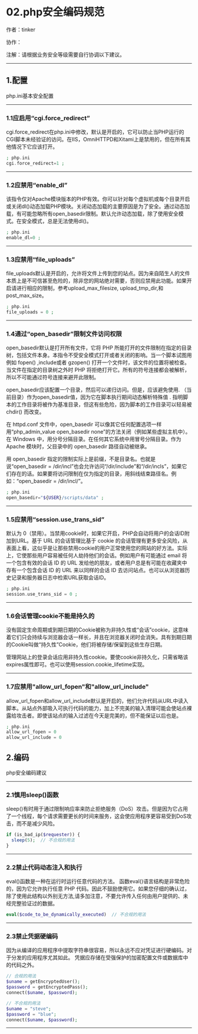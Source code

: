 
# 02.php安全编码规范

作者：tinker

协作：

注解：请根据业务安全等级需要自行协调以下建议。

---

## 1.配置
php.ini基本安全配置

---

### 1.1应启用“cgi.force_redirect”
cgi.force_redirect在php.ini中修改，默认是开启的，它可以防止当PHP运行的CGI脚本未经验证的访问。在IIS，OmniHTTPD和Xitami上是禁用的，但在所有其他情况下它应该打开。
```php
; php.ini
cgi.force_redirect=1 ; 
```

---

### 1.2应禁用“enable_dl”
该指令仅对Apache模块版本的PHP有效。你可以针对每个虚拟机或每个目录开启或关闭dl()动态加载PHP模块。关闭动态加载的主要原因是为了安全。通过动态加载，有可能忽略所有open_basedir限制。默认允许动态加载，除了使用安全模式。在安全模式，总是无法使用dl()。
```php
; php.ini
enable_dl=0 ; 
```

---

### 1.3应禁用“file_uploads”
file_uploads默认是开启的，允许将文件上传到您的站点。因为来自陌生人的文件本质上是不可信甚至危险的，除非您的网站绝对需要，否则应禁用此功能。如果开启请进行相应的限制，参考upload_max_filesize, upload_tmp_dir,和post_max_size。 
```php
; php.ini
file_uploads = 0 ; 
```

---

### 1.4通过“open_basedir”限制文件访问权限
open_basedir默认是打开所有文件，它将 PHP 所能打开的文件限制在指定的目录树，包括文件本身。本指令不受安全模式打开或者关闭的影响。当一个脚本试图用例如 fopen() ,include或者 gzopen() 打开一个文件时，该文件的位置将被检查。当文件在指定的目录树之外时 PHP 将拒绝打开它。所有的符号连接都会被解析，所以不可能通过符号连接来避开此限制。

open_basedir应该配置一个目录，然后可以递归访问。但是，应该避免使用. （当前目录）作为open_basedir值，因为它在脚本执行期间动态解析特殊值 . 指明脚本的工作目录将被作为基准目录，但这有些危险，因为脚本的工作目录可以轻易被 chdir() 而改变。

在 httpd.conf 文件中，open_basedir 可以像其它任何配置选项一样用“php_admin_value open_basedir none”的方法关闭（例如某些虚拟主机中）。在 Windows 中，用分号分隔目录。在任何其它系统中用冒号分隔目录。作为 Apache 模块时，父目录中的 open_basedir 路径自动被继承。

用 open_basedir 指定的限制实际上是前缀，不是目录名。也就是说“open_basedir = /dir/incl”也会允许访问“/dir/include”和“/dir/incls”，如果它们存在的话。如果要将访问限制在仅为指定的目录，用斜线结束路径名。例如：“open_basedir = /dir/incl/”。 
```php
; php.ini
open_basedir="${USER}/scripts/data" ; 
```

---

### 1.5应禁用“session.use_trans_sid”
默认为 0（禁用）。当禁用cookie时，如果它开启，PHP会自动将用户的会话ID附加到URL。基于 URL 的会话管理比基于 cookie 的会话管理有更多安全风险，从表面上看，这似乎是让那些禁用cookie的用户正常使用您的网站的好方法。实际上，它使那些用户容易被任何人劫持他们的会话。例如用户有可能通过 email 将一个包含有效的会话 ID 的 URL 发给他的朋友，或者用户总是有可能在收藏夹中存有一个包含会话 ID 的 URL 来以同样的会话 ID 去访问站点。也可以从浏览器历史记录和服务器日志中检索URL获取会话ID。
```php
; php.ini
session.use_trans_sid = 0 ; 
```

---

### 1.6会话管理cookie不能是持久的
没有固定生命周期或到期日期的Cookie被称为非持久性或“会话”cookie，这意味着它们只会持续与浏览器会话一样长，并且在浏览器关闭时会消失。具有到期日期的Cookie叫做“持久性”Cookie，他们将被存储/保留到这些生存日期。

管理网站上的登录会话应用非持久性cookie。要使cookie非持久化，只需省略该 expires属性即可。也可以使用session.cookie_lifetime实现。

---

### 1.7应禁用"allow_url_fopen"和"allow_url_include"
allow_url_fopen和allow_url_include默认是开启的，他们允许代码从URL中读入脚本。从站点外部吸入可执行代码的能力，加上不完美的输入清理可能会使站点裸露给攻击者。即使该站点的输入过滤在今天是完美的，但不能保证以后也是。
```php
; php.ini
allow_url_fopen = 0
allow_url_include = 0
```

## 2.编码
php安全编码建议

---

### 2.1慎用sleep()函数
sleep()有时用于通过限制响应率来防止拒绝服务（DoS）攻击。但是因为它占用了一个线程，每个请求需要更长的时间来服务，这会使应用程序更容易受到DoS攻击，而不是减少风险。
```php
if (is_bad_ip($requester)) {
  sleep(5);  // 不合规的用法
}
```

---

### 2.2禁止代码动态注入和执行
eval()函数是一种在运行时运行任意代码的方法。
函数eval()语言结构是非常危险的，因为它允许执行任意 PHP 代码。因此不鼓励使用它。如果您仔细的确认过，除了使用此结构以外别无方法,请多加注意，不要允许传入任何由用户提供的、未经完整验证过的数据。 
```php
eval($code_to_be_dynamically_executed)  // 不合规的用法
```

---

### 2.3禁止凭据硬编码
因为从编译的应用程序中提取字符串很容易，所以永远不应对凭证进行硬编码。对于分发的应用程序尤其如此。
凭据应存储在受强保护的加密配置文件或数据库中的代码之外。
```php
// 合规的用法
$uname = getEncryptedUser();
$password = getEncryptedPass();
connect($uname, $password); 
```
```php
// 不合规的用法
$uname = "steve";
$password = "blue";
connect($uname, $password);
```

---